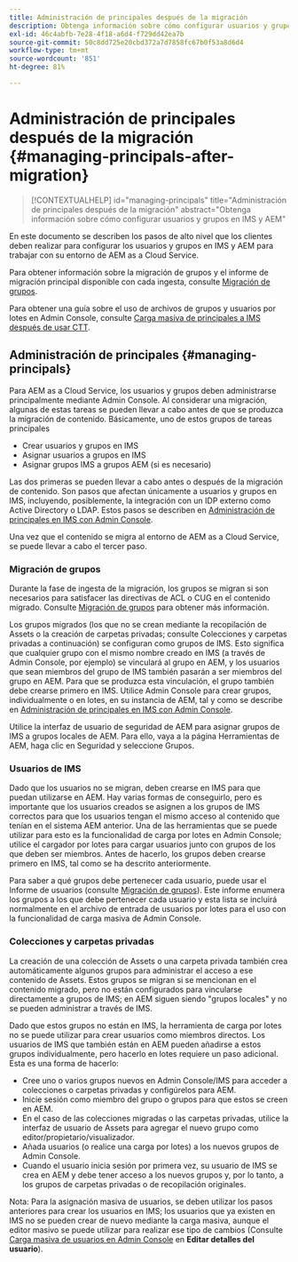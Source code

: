 ```yaml
---
title: Administración de principales después de la migración
description: Obtenga información sobre cómo configurar usuarios y grupos en IMS y AEM
exl-id: 46c4abfb-7e28-4f18-a6d4-f729dd42ea7b
source-git-commit: 50c8dd725e20cbd372a7d7858fc67b0f53a8d6d4
workflow-type: tm+mt
source-wordcount: '851'
ht-degree: 81%

---
```


# Administración de principales después de la migración {#managing-principals-after-migration}

>[!CONTEXTUALHELP]
>id="managing-principals"
>title="Administración de principales después de la migración"
>abstract="Obtenga información sobre cómo configurar usuarios y grupos en IMS y AEM"

En este documento se describen los pasos de alto nivel que los clientes deben realizar para configurar los usuarios y grupos en IMS y AEM para trabajar con su entorno de AEM as a Cloud Service.

Para obtener información sobre la migración de grupos y el informe de migración principal disponible con cada ingesta, consulte [Migración de grupos](/help/journey-migration/content-transfer-tool/using-content-transfer-tool/group-migration.md).

Para obtener una guía sobre el uso de archivos de grupos y usuarios por lotes en Admin Console, consulte [Carga masiva de principales a IMS después de usar CTT](/help/journey-migration/content-transfer-tool/using-content-transfer-tool/bulk-principal-uploading.md).

## Administración de principales {#managing-principals}

Para AEM as a Cloud Service, los usuarios y grupos deben administrarse principalmente mediante Admin Console. Al considerar una migración, algunas de estas tareas se pueden llevar a cabo antes de que se produzca la migración de contenido.  Básicamente, uno de estos grupos de tareas principales

* Crear usuarios y grupos en IMS
* Asignar usuarios a grupos en IMS
* Asignar grupos IMS a grupos AEM (si es necesario)

Las dos primeras se pueden llevar a cabo antes o después de la migración de contenido.  Son pasos que afectan únicamente a usuarios y grupos en IMS, incluyendo, posiblemente, la integración con un IDP externo como Active Directory o LDAP.  Estos pasos se describen en [Administración de principales en IMS con Admin Console](/help/journey-migration/managing-principals.md).

Una vez que el contenido se migra al entorno de AEM as a Cloud Service, se puede llevar a cabo el tercer paso.

### Migración de grupos

Durante la fase de ingesta de la migración, los grupos se migran si son necesarios para satisfacer las directivas de ACL o CUG en el contenido migrado.  Consulte [Migración de grupos](/help/journey-migration/content-transfer-tool/using-content-transfer-tool/group-migration.md) para obtener más información.

Los grupos migrados (los que no se crean mediante la recopilación de Assets o la creación de carpetas privadas; consulte Colecciones y carpetas privadas a continuación) se configuran como grupos de IMS.  Esto significa que cualquier grupo con el mismo nombre creado en IMS (a través de Admin Console, por ejemplo) se vinculará al grupo en AEM, y los usuarios que sean miembros del grupo de IMS también pasarán a ser miembros del grupo en AEM.  Para que se produzca esta vinculación, el grupo también debe crearse primero en IMS.  Utilice Admin Console para crear grupos, individualmente o en lotes, en su instancia de AEM, tal y como se describe en [Administración de principales en IMS con Admin Console](/help/journey-migration/managing-principals.md).

Utilice la interfaz de usuario de seguridad de AEM para asignar grupos de IMS a grupos locales de AEM.  Para ello, vaya a la página Herramientas de AEM, haga clic en Seguridad y seleccione Grupos.

### Usuarios de IMS

Dado que los usuarios no se migran, deben crearse en IMS para que puedan utilizarse en AEM.  Hay varias formas de conseguirlo, pero es importante que los usuarios creados se asignen a los grupos de IMS correctos para que los usuarios tengan el mismo acceso al contenido que tenían en el sistema AEM anterior.  Una de las herramientas que se puede utilizar para esto es la funcionalidad de carga por lotes en Admin Console; utilice el cargador por lotes para cargar usuarios junto con grupos de los que deben ser miembros.  Antes de hacerlo, los grupos deben crearse primero en IMS, tal como se ha descrito anteriormente.

Para saber a qué grupos debe pertenecer cada usuario, puede usar el Informe de usuarios (consulte [Migración de grupos](/help/journey-migration/content-transfer-tool/using-content-transfer-tool/group-migration.md)).  Este informe enumera los grupos a los que debe pertenecer cada usuario y esta lista se incluirá normalmente en el archivo de entrada de usuarios por lotes para el uso con la funcionalidad de carga masiva de Admin Console.

### Colecciones y carpetas privadas

La creación de una colección de Assets o una carpeta privada también crea automáticamente algunos grupos para administrar el acceso a ese contenido de Assets.  Estos grupos se migran si se mencionan en el contenido migrado, pero no están configurados para vincularse directamente a grupos de IMS; en AEM siguen siendo &quot;grupos locales&quot; y no se pueden administrar a través de IMS.

Dado que estos grupos no están en IMS, la herramienta de carga por lotes no se puede utilizar para crear usuarios como miembros directos.  Los usuarios de IMS que también están en AEM pueden añadirse a estos grupos individualmente, pero hacerlo en lotes requiere un paso adicional.  Esta es una forma de hacerlo:
* Cree uno o varios grupos nuevos en Admin Console/IMS para acceder a colecciones o carpetas privadas y configúrelos para AEM.
* Inicie sesión como miembro del grupo o grupos para que estos se creen en AEM.
* En el caso de las colecciones migradas o las carpetas privadas, utilice la interfaz de usuario de Assets para agregar el nuevo grupo como editor/propietario/visualizador.
* Añada usuarios (o realice una carga por lotes) a los nuevos grupos de Admin Console.
* Cuando el usuario inicia sesión por primera vez, su usuario de IMS se crea en AEM y debe tener acceso a los nuevos grupos y, por lo tanto, a los grupos de carpetas privadas o de recopilación originales.

Nota: Para la asignación masiva de usuarios, se deben utilizar los pasos anteriores para crear los usuarios en IMS; los usuarios que ya existen en IMS no se pueden crear de nuevo mediante la carga masiva, aunque el editor masivo se puede utilizar para realizar ese tipo de cambios (Consulte [Carga masiva de usuarios en Admin Console](https://helpx.adobe.com/enterprise/using/bulk-upload-users.html?lang=es) en **Editar detalles del usuario**).
